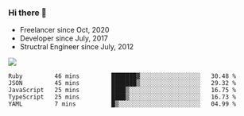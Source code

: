 ### Hi there 👋

- Freelancer since Oct, 2020
- Developer since July, 2017
- Structral Engineer since July, 2012

<img src="https://github-readme-stats.vercel.app/api?username=an-lee&show_icons=true&icon_color=0366d6&text_color=24292e&bg_color=ffffff&hide_title=true" />

<!--START_SECTION:waka-->
```text
Ruby         46 mins         ███████▓░░░░░░░░░░░░░░░░░   30.48 % 
JSON         45 mins         ███████▒░░░░░░░░░░░░░░░░░   29.32 % 
JavaScript   25 mins         ████▒░░░░░░░░░░░░░░░░░░░░   16.75 % 
TypeScript   25 mins         ████▒░░░░░░░░░░░░░░░░░░░░   16.73 % 
YAML         7 mins          █▒░░░░░░░░░░░░░░░░░░░░░░░   04.99 % 
```
<!--END_SECTION:waka-->
